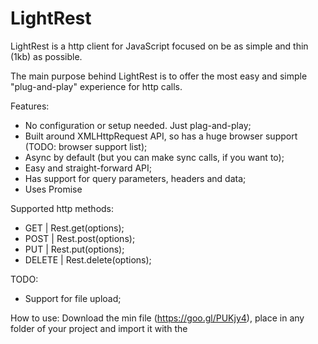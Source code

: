 # LightRest
LightRest is a http client for JavaScript focused on be as simple and thin (1kb) as possible.

The main purpose behind LightRest is to offer the most easy and simple "plug-and-play" experience for http calls.

Features:
- No configuration or setup needed. Just plag-and-play;
- Built around XMLHttpRequest API, so has a huge browser support (TODO: browser support list);
- Async by default (but you can make sync calls, if you want to);
- Easy and straight-forward API;
- Has support for query parameters, headers and data;
- Uses Promise

Supported http methods:
- GET | Rest.get(options);
- POST | Rest.post(options);
- PUT | Rest.put(options);
- DELETE | Rest.delete(options);

TODO:
- Support for file upload;


How to use:
Download the min file (https://goo.gl/PUKjy4), place in any folder of your project and import it with the <script> tag:
        
    <script src="/lightrest.min.js"></script>
        

Calling function:

GET:

        let get = function () {
          Rest.get({
            url: "https://jsonplaceholder.typicode.com/posts",
            urlParameters: {id: [1,2,3,4,5]}
          }).then(function (result) {
            console.log(result);
          });
        }

        get();
        
POST:

      let post = function () {
        Rest.post({
          url: "https://jsonplaceholder.typicode.com/posts",
          data: {id: 2017, name: "John Doe"}
        }).then(function (result) {
          console.log(result);
        });
      }
      
      post();
      
Options object:

        {
          url: String,
          urlParameters: Object,
          headers: Object,
          data: Object,
          async: boolean
        }
